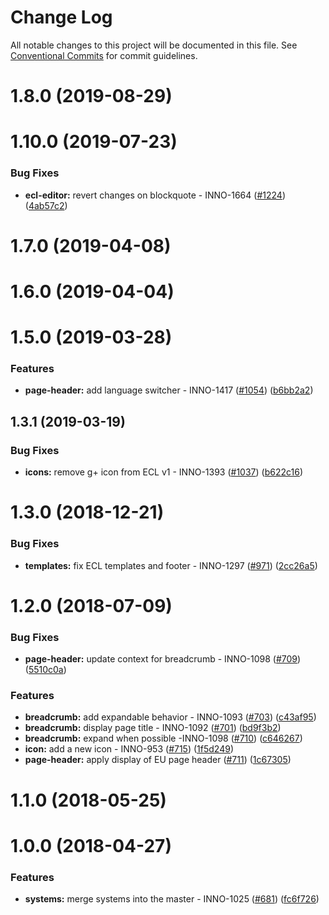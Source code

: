 # Change Log

All notable changes to this project will be documented in this file.
See [Conventional Commits](https://conventionalcommits.org) for commit guidelines.

<a name="1.8.0"></a>
# 1.8.0 (2019-08-29)



<a name="1.10.0"></a>
# 1.10.0 (2019-07-23)


### Bug Fixes

* **ecl-editor:** revert changes on blockquote - INNO-1664 ([#1224](https://github.com/ec-europa/europa-component-library/issues/1224)) ([4ab57c2](https://github.com/ec-europa/europa-component-library/commit/4ab57c2))



<a name="1.7.0"></a>
# 1.7.0 (2019-04-08)



<a name="1.6.0"></a>
# 1.6.0 (2019-04-04)



<a name="1.5.0"></a>
# 1.5.0 (2019-03-28)


### Features

* **page-header:** add language switcher - INNO-1417 ([#1054](https://github.com/ec-europa/europa-component-library/issues/1054)) ([b6bb2a2](https://github.com/ec-europa/europa-component-library/commit/b6bb2a2))



<a name="1.3.1"></a>
## 1.3.1 (2019-03-19)


### Bug Fixes

* **icons:** remove g+ icon from ECL v1 - INNO-1393 ([#1037](https://github.com/ec-europa/europa-component-library/issues/1037)) ([b622c16](https://github.com/ec-europa/europa-component-library/commit/b622c16))



<a name="1.3.0"></a>
# 1.3.0 (2018-12-21)


### Bug Fixes

* **templates:** fix ECL templates and footer - INNO-1297 ([#971](https://github.com/ec-europa/europa-component-library/issues/971)) ([2cc26a5](https://github.com/ec-europa/europa-component-library/commit/2cc26a5))



<a name="1.2.0"></a>
# 1.2.0 (2018-07-09)


### Bug Fixes

* **page-header:** update context for breadcrumb - INNO-1098 ([#709](https://github.com/ec-europa/europa-component-library/issues/709)) ([5510c0a](https://github.com/ec-europa/europa-component-library/commit/5510c0a))


### Features

* **breadcrumb:** add expandable behavior - INNO-1093 ([#703](https://github.com/ec-europa/europa-component-library/issues/703)) ([c43af95](https://github.com/ec-europa/europa-component-library/commit/c43af95))
* **breadcrumb:** display page title - INNO-1092 ([#701](https://github.com/ec-europa/europa-component-library/issues/701)) ([bd9f3b2](https://github.com/ec-europa/europa-component-library/commit/bd9f3b2))
* **breadcrumb:** expand when possible -INNO-1098 ([#710](https://github.com/ec-europa/europa-component-library/issues/710)) ([c646267](https://github.com/ec-europa/europa-component-library/commit/c646267))
* **icon:** add a new icon - INNO-953 ([#715](https://github.com/ec-europa/europa-component-library/issues/715)) ([1f5d249](https://github.com/ec-europa/europa-component-library/commit/1f5d249))
* **page-header:** apply display of EU page header ([#711](https://github.com/ec-europa/europa-component-library/issues/711)) ([1c67305](https://github.com/ec-europa/europa-component-library/commit/1c67305))



<a name="1.1.0"></a>
# 1.1.0 (2018-05-25)



<a name="1.0.0"></a>
# 1.0.0 (2018-04-27)


### Features

* **systems:** merge systems into the master - INNO-1025 ([#681](https://github.com/ec-europa/europa-component-library/issues/681)) ([fc6f726](https://github.com/ec-europa/europa-component-library/commit/fc6f726))
